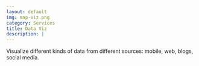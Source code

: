 ```yaml
---
layout: default
img: map-viz.png
category: Services
title: Data Viz
description: |
---
```

  Visualize different kinds of data from different sources: mobile, web, blogs, social media.
